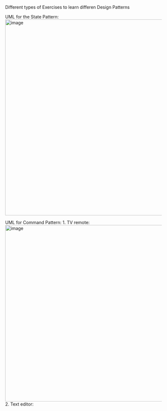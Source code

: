 Different types of Exercises to learn differen Design Patterns

UML for the State Pattern: <img width="1344" height="631" alt="image" src="https://github.com/user-attachments/assets/c0f5abde-502d-4238-ad40-ca095a2427f3" />

UML for Command Pattern:  1. TV remote: <img width="1172" height="568" alt="image" src="https://github.com/user-attachments/assets/f0798893-ef0c-4598-b539-9b7a15d378fa" />
                          2. Text editor: 

